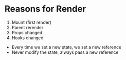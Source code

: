 # Reasons for Render
1. Mount (first render)
2. Parent rerender
3. Props changed
4. Hooks changed
* Every time we set a new state, we set a new reference
* Never modify the state, always pass a new reference